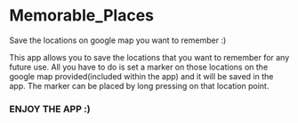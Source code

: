 # Memorable_Places
Save the locations on google map you want to remember :)

This app allows you to save the locations that you want to remember for any future use.
All you have to do is set a marker on those locations on the google map provided(included within the app) and it will be saved in the app.
The marker can be placed by long pressing on that location point.

### ENJOY THE APP :)
